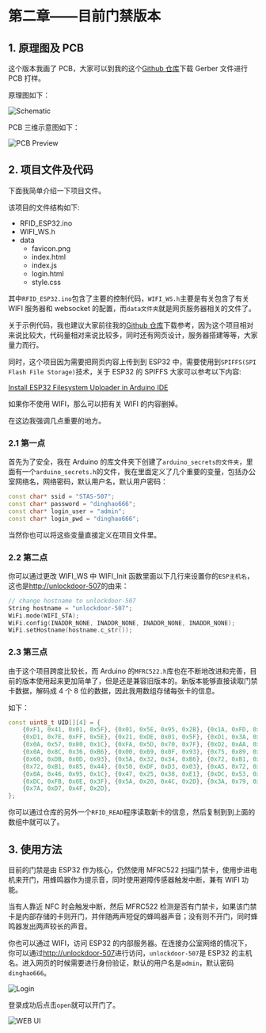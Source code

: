 # 第二章——目前门禁版本

## 1. 原理图及 PCB

这个版本我画了 PCB，大家可以到我的这个[Github 仓库](https://github.com/MR-Addict/Door-lock-system.git)下载 Gerber 文件进行 PCB 打样。

原理图如下：

![Schematic](Images/2-3.png)

PCB 三维示意图如下：

![PCB Preview](Images/2-4.png)

## 2. 项目文件及代码

下面我简单介绍一下项目文件。

该项目的文件结构如下:

- RFID_ESP32.ino
- WIFI_WS.h
- data
  - favicon.png
  - index.html
  - index.js
  - login.html
  - style.css

其中`RFID_ESP32.ino`包含了主要的控制代码，`WIFI_WS.h`主要是有关包含了有关 WIFI 服务器和 websocket 的配置，而`data文件夹`就是网页服务器相关的文件了。

关于示例代码，我也建议大家前往我的[Github 仓库](https://github.com/MR-Addict/Door-lock-system.git)下载参考，因为这个项目相对来说比较大，代码量相对来说比较多，同时还有网页设计，服务器搭建等等，大家量力而行。

同时，这个项目因为需要把网页内容上传到到 ESP32 中，需要使用到`SPIFFS(SPI Flash File Storage)`技术，关于 ESP32 的 SPIFFS 大家可以参考以下内容:

[Install ESP32 Filesystem Uploader in Arduino IDE](https://randomnerdtutorials.com/install-esp32-filesystem-uploader-arduino-ide/)

如果你不使用 WIFI，那么可以把有关 WIFI 的内容删掉。

在这边我强调几点重要的地方。

### 2.1 第一点

首先为了安全，我在 Arduino 的库文件夹下创建了`arduino_secrets的文件夹`，里面有一个`arduino_secrets.h`的文件，我在里面定义了几个重要的变量，包括办公室网络名，网络密码，默认用户名，默认用户密码：

```cpp
const char* ssid = "STAS-507";
const char* password = "dinghao666";
const char* login_user = "admin";
const char* login_pwd = "dinghao666";
```

当然你也可以将这些变量直接定义在项目文件里。

### 2.2 第二点

你可以通过更改 WIFI_WS 中 WIFI_Init 函数里面以下几行来设置你的`ESP主机名`，这也是[http://unlockdoor-507](http://unlockdoor-507)的由来：

```cpp
// change hostname to unlockdoor-507
String hostname = "unlockdoor-507";
WiFi.mode(WIFI_STA);
WiFi.config(INADDR_NONE, INADDR_NONE, INADDR_NONE, INADDR_NONE);
WiFi.setHostname(hostname.c_str());
```

### 2.3 第三点

由于这个项目跨度比较长，而 Arduino 的`MFRC522.h`库也在不断地改进和完善，目前的版本使用起来更加简单了，但是还是兼容旧版本的。新版本能够直接读取门禁卡数据，解码成 4 个 8 位的数据，因此我用数组存储每张卡的信息。

如下：

```cpp
const uint8_t UID[][4] = {
    {0xF1, 0x41, 0x01, 0x5F}, {0x01, 0x5E, 0x95, 0x2B}, {0x1A, 0xFD, 0xA5, 0x21}, {0xE1, 0xD8, 0xFC, 0x5E}, {0xE1, 0xE0, 0x00, 0x5F},
    {0xD1, 0x7E, 0xFF, 0x5E}, {0x21, 0xDE, 0x01, 0x5F}, {0xD1, 0x3A, 0xF6, 0x5E}, {0x31, 0xAB, 0xFD, 0x5E}, {0x21, 0x35, 0xF7, 0x5E},
    {0x0A, 0x57, 0x80, 0x1C}, {0xFA, 0x5D, 0x70, 0x7F}, {0xD2, 0xAA, 0x1C, 0x3E}, {0x15, 0x4F, 0xB9, 0xE5}, {0x75, 0x89, 0xB6, 0xE5},
    {0x0A, 0x8C, 0x36, 0xB6}, {0x00, 0x69, 0x0F, 0x93}, {0x75, 0x89, 0xB6, 0xE5}, {0xFA, 0x50, 0x35, 0xB6}, {0xEA, 0xB1, 0x1C, 0x3E},
    {0x60, 0xDB, 0x0D, 0x93}, {0x5A, 0x32, 0x34, 0xB6}, {0x72, 0xB1, 0x85, 0x44}, {0xA3, 0xA4, 0x1B, 0x3E}, {0x0C, 0x3C, 0x1A, 0x3F},
    {0x72, 0xB1, 0x85, 0x44}, {0x50, 0xDF, 0xD3, 0x03}, {0xA5, 0x72, 0x1B, 0x3E}, {0xA1, 0xC2, 0x53, 0x74}, {0x6C, 0xAE, 0x73, 0x17},
    {0x0A, 0x46, 0x95, 0x1C}, {0x47, 0x25, 0x38, 0xE1}, {0xDC, 0x53, 0x14, 0x3E}, {0x80, 0x54, 0x0C, 0x93}, {0x2A, 0x76, 0x64, 0x21},
    {0xDC, 0xFB, 0x0E, 0x3F}, {0x5A, 0x20, 0x4C, 0x2D}, {0x3A, 0x79, 0x4E, 0x2D}, {0x08, 0x82, 0xDB, 0x28}, {0x37, 0xF1, 0x20, 0xB3},
    {0x7A, 0xD7, 0x4F, 0x2D},
};
```

你可以通过仓库的另外一个`RFID_READ`程序读取新卡的信息，然后复制到到上面的数组中就可以了。

## 3. 使用方法

目前的门禁是由 ESP32 作为核心，仍然使用 MFRC522 扫描门禁卡，使用步进电机来开门，用蜂鸣器作为提示音，同时使用避障传感器触发中断，兼有 WIFI 功能。

当有人靠近 NFC 时会触发中断，然后 MFRC522 检测是否有门禁卡，如果该门禁卡是内部存储的卡则开门，并伴随两声短促的蜂鸣器声音；没有则不开门，同时蜂鸣器发出两声较长的声音。

你也可以通过 WIFI，访问 ESP32 的内部服务器。在连接办公室网络的情况下，你可以通过[http://unlockdoor-507](http://unlockdoor-507)进行访问，`unlockdoor-507`是 ESP32 的主机名。进入网页的时候需要进行身份验证，默认的用户名是`admin`，默认密码`dinghao666`。

![Login](Images/2-1.png)

登录成功后点击`open`就可以开门了。

![WEB UI](Images/2-2.png)
